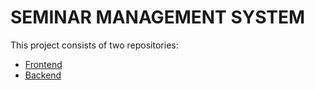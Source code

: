 # SEMINAR MANAGEMENT SYSTEM
This project consists of two repositories:
- [Frontend](https://github.com/Saikrishna00003/seminar-management-system-frontend)
- [Backend](https://github.com/Saikrishna00003/seminar-management-system-backend)
